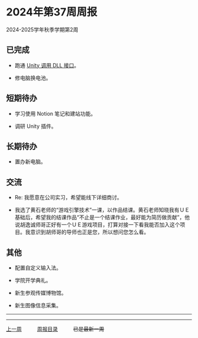 # 2024年第37周周报

2024-2025学年秋季学期第2周

## 已完成

- 跑通 [Unity 调用 DLL 接口](https://zhuanlan.zhihu.com/p/30746354)。

- 修电脑换电池。

## 短期待办

- 学习使用 Notion 笔记和建站功能。

- 调研 Unity 插件。

## 长期待办

- 置办新电脑。

## 交流

- Re: 我愿意在公司实习，希望能线下详细商讨。

- 我选了黄石老师的“游戏引擎技术”一课，以作品结课。黄石老师知晓我有ＵＥ基础后，希望我的结课作品“不止是一个结课作业，最好能为简历做贡献”，他说胡逸诚师哥正好有一个ＵＥ游戏项目，打算对接一下看我能否加入这个项目。我意识到胡师哥的导师也正是您，所以想问您怎么看。

## 其他

- 配置自定义输入法。

- 学院开学典礼。

- 新生参观传媒博物馆。

- 新生图像信息采集。

---
---

[上一周](./202436.md)　　　[周报目录](./cjupau.md)　　　~~已是最新一周~~
